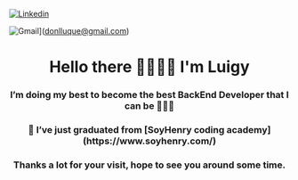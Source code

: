 

[![Linkedin](https://img.shields.io/badge/LuisLuque-%231DA1F2.svg?style=for-the-badge&logo=Linkedin&logoColor=white)](https://www.linkedin.com/in/donlluque/)

![Gmail](https://img.shields.io/static/v1?style=for-the-badge&message=Gmail&color=EA4335&logo=Gmail&logoColor=FFFFFF&label=)](donlluque@gmail.com)


<h1 align="center">Hello there 🤜🏼🤛🏼 I'm Luigy</h1>
<h3 align="center">I’m doing my best to become the best BackEnd Developer that I can be 👨🏼‍💻</h3>
<h3 align="center">🤯 I’ve just graduated from [SoyHenry coding academy] (https://www.soyhenry.com/)</h3>
<h3 align="center">Thanks a lot for your visit, hope to see you around some time.</h3>
